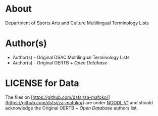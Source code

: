 # About

Department of Sports Arts and Culture Multilingual Terminology Lists

# Author(s)

* Author(s) - Original DSAC Multilingual Terminology Lists
* Author(s) - Original OERTB + _Open Database_

# LICENSE for Data

The files on [https://github.com/dsfsi/za-mafoko/](https://github.com/dsfsi/za-mafoko/) are under [NOODL V1](https://github.com/dsfsi/za-mafoko/blob/master/data/oertb/LICENSE) and should acknowledge the Original OERTB + _Open Database_ authors list.
